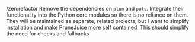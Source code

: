 /zen:refactor
Remove the dependencies on `plum` and `pots`. Integrate their functionality into the Python core modules so there is no reliance on them. They will be maintained as separate, related projects; but I want to simplify installation and make PruneJuice more self contained. This should simplify the need for checks and fallbacks